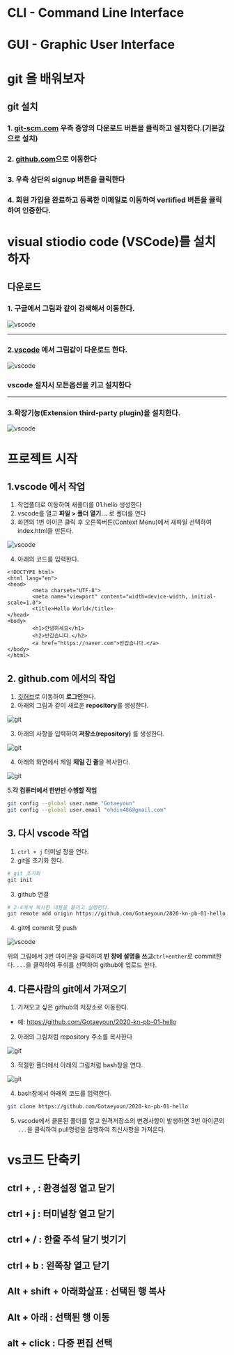 # CLI - Command Line Interface
# GUI - Graphic User Interface 

# git 을 배워보자
## git 설치 
### 1. [git-scm.com](https://git-scm.com) 우측 중앙의 다운로드 버튼을 클릭하고 설치한다.(기본값으로 설치)
### 2. [github.com](https://github.com)으로 이동한다
### 3. 우측 상단의 **signup** 버튼을 클릭한다
### 4. 회원 가입을 완료하고 등록한 이메일로 이동하여 verlified 버튼을 클릭하여 인증한다.

# visual stiodio code (VSCode)를 설치하자
## 다운로드
### 1. 구글에서 그림과 같이 검색해서 이동한다.
![vscode](./img/c01.jpg)


---


### 2.[vscode](https://code.visualstudio.com/download) 에서 그림같이 다운로드 한다.
![vscode](./img/c02.jpg)  

### vscode 설치시 모든옵션을 키고 설치한다

---

### 3.확장기능(Extension third-party plugin)을 설치한다.
![vscode](./img/c10.jpg)  

# 프로젝트 시작
## 1.vscode 에서 작업 
1. 작업폴더로 이동하여 새폴더를 01.hello 생성한다
2. vscode를 열고 **파일 > 폴더 열기...** 로 폴더를 연다
3. 화면의 1번 아이콘 클릭 후 오른쪽버튼(Context Menu)에서 새파일 선택하여 index.html을 만든다.

![vscode](./img/c03.jpg)

4. 아래의 코드를 입력한다.
```
<!DOCTYPE html>
<html lang="en">
<head>
		<meta charset="UTF-8">
		<meta name="viewport" content="width=device-width, initial-scale=1.0">
		<title>Hello World</title>
</head>
<body>
		<h1>안녕하세요</h1> 
		<h2>반갑습니다.</h2>
		<a href="https://naver.com">반갑습니다.</a>
</body>
</html>
```
## 2. github.com 에서의 작업
1. [깃허브](https://github.com)로 이동하여 **로그인**한다.
2. 아래의 그림과 같이 새로운 **repository**를 생성한다.

![git](./img/c04.jpg) 

3. 아래의 사항을 입력하여 **저장소(repository)** 를 생성한다.

![git](./img/c05.jpg) 

4. 아래의 화면에서 제일 **제일 긴 줄**을 복사한다.

![git](./img/c06.jpg) 

5.**각 컴퓨터에서 한번만 수행할 작업**
```bash
git config --global user.name "Gotaeyoun"
git config --global user.email "ohdin486@gmail.com"
```

## 3. 다시 vscode 작업
1.  ```ctrl + j``` 터미널 창을 연다.
2. git을 초기화 한다.
``` bash
# git 초기화
git init
``` 

3. github 연결
```bash
# 2-4에서 복사한 내용을 붙이고 실행한다.
git remote add origin https://github.com/Gotaeyoun/2020-kn-pb-01-hello
```
4. git에 commit 및 push

![vscode](./img/c03.jpg)

위의 그림에서 3번 아이콘을 클릭하여 **빈 창에 설명을 쓰고**```ctrl+enther```로 commit한다.
```...```을 클릭하여 푸쉬를 선택하여 github에 업로드 한다. 


## 4. 다른사람의 git에서 가져오기 
1. 가져오고 싶은 github의 저장소로 이동한다.
- 예: https://github.com/Gotaeyoun/2020-kn-pb-01-hello
2. 아래의 그림처럼 repository 주소를 복사한다

![git](./img/C07.jpg)

3. 적절한 폴더에서 아래의 그림처럼 bash창을 연다.

![git](./img/c08.jpg)

4. bash창에서 아래의 코드를 입력한다.
```bash
git clone https://github.com/Gotaeyoun/2020-kn-pb-01-hello  
```

5. vscode에서 클론된 폴더를 열고 원격저장소의 변경사항이 발생하면 3번 아이콘의 ```...```을 클릭하여 pull명령을 실행하여 최신사항을 가져온다.


# vs코드 단축키
## **ctrl + ,** : 환경설정 열고 닫기
## **ctrl + j** : 터미널창 열고 닫기
## **ctrl + /** : 한줄 주석 달기 벗기기
## **ctrl + b** : 왼쪽창 열고 닫기 
## **Alt + shift + 아래화살표** : 선택된 행 복사
## **Alt + 아래** : 선택된 행 이동 
## **alt + click** : 다중 편집 선택
